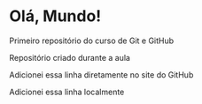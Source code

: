 # Olá, Mundo!
Primeiro repositório do curso de Git e GitHub

Repositório criado durante a aula

Adicionei essa linha diretamente no site do GitHub

Adicionei essa linha localmente